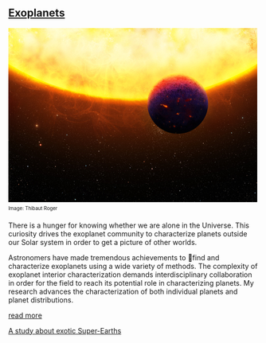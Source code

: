 ## [Exoplanets](/research/exoplanets)

![image alt title](/images/small/pressrelease.jpg)
<sub><sup>Image: Thibaut Roger</sup></sub>  

There is a hunger for knowing whether we are alone in the Universe. This curiosity drives the
exoplanet community to characterize planets outside our Solar system in order to get a picture
of other worlds. 

Astronomers have made tremendous achievements to find and characterize exoplanets using a wide variety of methods. The complexity of exoplanet interior characterization demands interdisciplinary collaboration in order for the field to reach its potential role
in characterizing planets. My research advances the characterization of both individual planets and planet distributions.

[read more](/research/exoplanets)

[A study about exotic Super-Earths](https://www.news.uzh.ch/de/articles/2018/Exoplanets.html)
